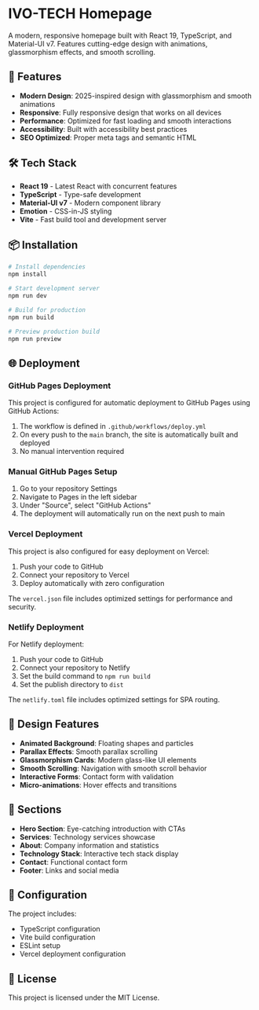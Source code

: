# IVO-TECH Homepage

A modern, responsive homepage built with React 19, TypeScript, and Material-UI v7. Features cutting-edge design with animations, glassmorphism effects, and smooth scrolling.

## 🚀 Features

- **Modern Design**: 2025-inspired design with glassmorphism and smooth animations
- **Responsive**: Fully responsive design that works on all devices
- **Performance**: Optimized for fast loading and smooth interactions
- **Accessibility**: Built with accessibility best practices
- **SEO Optimized**: Proper meta tags and semantic HTML

## 🛠️ Tech Stack

- **React 19** - Latest React with concurrent features
- **TypeScript** - Type-safe development
- **Material-UI v7** - Modern component library
- **Emotion** - CSS-in-JS styling
- **Vite** - Fast build tool and development server

## 📦 Installation

```bash
# Install dependencies
npm install

# Start development server
npm run dev

# Build for production
npm run build

# Preview production build
npm run preview
```

## 🌐 Deployment

### GitHub Pages Deployment

This project is configured for automatic deployment to GitHub Pages using GitHub Actions:

1. The workflow is defined in `.github/workflows/deploy.yml`
2. On every push to the `main` branch, the site is automatically built and deployed
3. No manual intervention required

### Manual GitHub Pages Setup

1. Go to your repository Settings
2. Navigate to Pages in the left sidebar
3. Under "Source", select "GitHub Actions"
4. The deployment will automatically run on the next push to main

### Vercel Deployment

This project is also configured for easy deployment on Vercel:

1. Push your code to GitHub
2. Connect your repository to Vercel
3. Deploy automatically with zero configuration

The `vercel.json` file includes optimized settings for performance and security.

### Netlify Deployment

For Netlify deployment:

1. Push your code to GitHub
2. Connect your repository to Netlify
3. Set the build command to `npm run build`
4. Set the publish directory to `dist`

The `netlify.toml` file includes optimized settings for SPA routing.

## 🎨 Design Features

- **Animated Background**: Floating shapes and particles
- **Parallax Effects**: Smooth parallax scrolling
- **Glassmorphism Cards**: Modern glass-like UI elements
- **Smooth Scrolling**: Navigation with smooth scroll behavior
- **Interactive Forms**: Contact form with validation
- **Micro-animations**: Hover effects and transitions

## 📱 Sections

- **Hero Section**: Eye-catching introduction with CTAs
- **Services**: Technology services showcase
- **About**: Company information and statistics
- **Technology Stack**: Interactive tech stack display
- **Contact**: Functional contact form
- **Footer**: Links and social media

## 🔧 Configuration

The project includes:
- TypeScript configuration
- Vite build configuration
- ESLint setup
- Vercel deployment configuration

## 📄 License

This project is licensed under the MIT License.